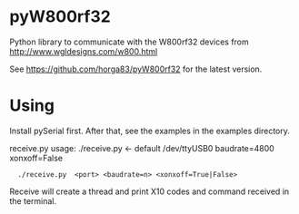# pyW800rf32
Python library to communicate with the W800rf32 devices from
http://www.wgldesigns.com/w800.html

See https://github.com/horga83/pyW800rf32 for the latest version.

Using
=====

Install pySerial first. After that, see the examples in the examples directory.

receive.py usage:
      ./receive.py  <- default /dev/ttyUSB0 baudrate=4800 xonxoff=False

      ./receive.py  <port> <baudrate=n> <xonxoff=True|False>

Receive will create a thread and print X10 codes and command received in the
terminal.
